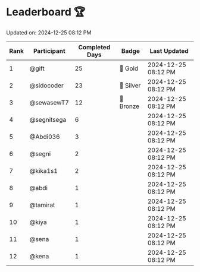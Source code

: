 # Leaderboard 🏆

Updated on: 2024-12-25 08:12 PM

| Rank | Participant       | Completed Days | Badge      | Last Updated         |
|------|-------------------|----------------|------------|----------------------|
| 1    | @gift             | 25             | 🏅 Gold     | 2024-12-25 08:12 PM |
| 2    | @sidocoder        | 23             | 🥈 Silver   | 2024-12-25 08:12 PM |
| 3    | @sewasewT7        | 12             | 🥉 Bronze   | 2024-12-25 08:12 PM |
| 4    | @segnitsega       | 6              |            | 2024-12-25 08:12 PM |
| 5    | @Abdi036          | 3              |            | 2024-12-25 08:12 PM |
| 6    | @segni            | 2              |            | 2024-12-25 08:12 PM |
| 7    | @kika1s1          | 2              |            | 2024-12-25 08:12 PM |
| 8    | @abdi             | 1              |            | 2024-12-25 08:12 PM |
| 9    | @tamirat          | 1              |            | 2024-12-25 08:12 PM |
| 10   | @kiya             | 1              |            | 2024-12-25 08:12 PM |
| 11   | @sena             | 1              |            | 2024-12-25 08:12 PM |
| 12   | @kena             | 1              |            | 2024-12-25 08:12 PM |
